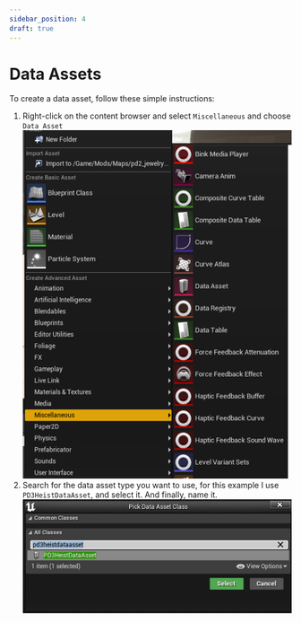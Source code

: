 ```yaml
---
sidebar_position: 4
draft: true
---
```


# Data Assets

To create a data asset, follow these simple instructions:
1. Right-click on the content browser and select `Miscellaneous` and choose `Data Asset` ![Data Asset in UE4 Editor](assets/data-asset-content-browser.png)
2. Search for the data asset type you want to use, for this example I use `PD3HeistDataAsset`, and select it. And finally, name it. ![PD3HeistDataAsset](assets/pd3heistdataasset-in-class-picker.png)
